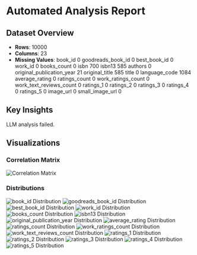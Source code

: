 
# Automated Analysis Report

## Dataset Overview
- **Rows**: 10000
- **Columns**: 23
- **Missing Values**:
book_id                         0
goodreads_book_id               0
best_book_id                    0
work_id                         0
books_count                     0
isbn                          700
isbn13                        585
authors                         0
original_publication_year      21
original_title                585
title                           0
language_code                1084
average_rating                  0
ratings_count                   0
work_ratings_count              0
work_text_reviews_count         0
ratings_1                       0
ratings_2                       0
ratings_3                       0
ratings_4                       0
ratings_5                       0
image_url                       0
small_image_url                 0

## Key Insights
LLM analysis failed.

## Visualizations
### Correlation Matrix
![Correlation Matrix](correlation_matrix.png)

### Distributions
![book_id Distribution](book_id_distribution.png)
![goodreads_book_id Distribution](goodreads_book_id_distribution.png)
![best_book_id Distribution](best_book_id_distribution.png)
![work_id Distribution](work_id_distribution.png)
![books_count Distribution](books_count_distribution.png)
![isbn13 Distribution](isbn13_distribution.png)
![original_publication_year Distribution](original_publication_year_distribution.png)
![average_rating Distribution](average_rating_distribution.png)
![ratings_count Distribution](ratings_count_distribution.png)
![work_ratings_count Distribution](work_ratings_count_distribution.png)
![work_text_reviews_count Distribution](work_text_reviews_count_distribution.png)
![ratings_1 Distribution](ratings_1_distribution.png)
![ratings_2 Distribution](ratings_2_distribution.png)
![ratings_3 Distribution](ratings_3_distribution.png)
![ratings_4 Distribution](ratings_4_distribution.png)
![ratings_5 Distribution](ratings_5_distribution.png)
